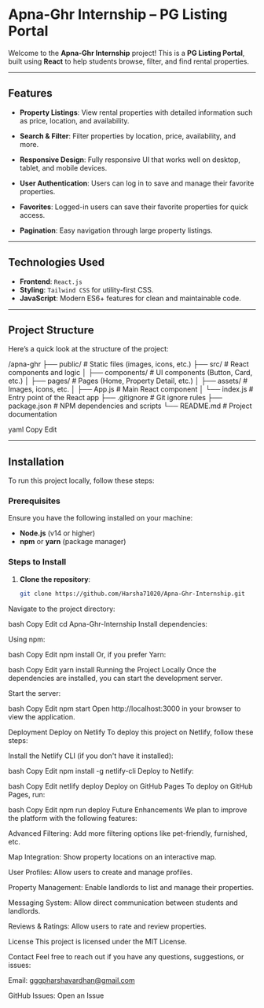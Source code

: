 # Apna-Ghr Internship – PG Listing Portal

Welcome to the **Apna-Ghr Internship** project! This is a **PG Listing Portal**, built using **React** to help students browse, filter, and find rental properties.

---

## Features

- **Property Listings**: View rental properties with detailed information such as price, location, and availability.

- **Search & Filter**: Filter properties by location, price, availability, and more.

- **Responsive Design**: Fully responsive UI that works well on desktop, tablet, and mobile devices.

- **User Authentication**: Users can log in to save and manage their favorite properties.

- **Favorites**: Logged-in users can save their favorite properties for quick access.

- **Pagination**: Easy navigation through large property listings.

---

## Technologies Used

- **Frontend**: `React.js`
- **Styling**: `Tailwind CSS` for utility-first CSS.
- **JavaScript**: Modern ES6+ features for clean and maintainable code.

---

## Project Structure

Here’s a quick look at the structure of the project:

/apna-ghr
├── public/ # Static files (images, icons, etc.)
├── src/ # React components and logic
│ ├── components/ # UI components (Button, Card, etc.)
│ ├── pages/ # Pages (Home, Property Detail, etc.)
│ ├── assets/ # Images, icons, etc.
│ ├── App.js # Main React component
│ └── index.js # Entry point of the React app
├── .gitignore # Git ignore rules
├── package.json # NPM dependencies and scripts
└── README.md # Project documentation

yaml
Copy
Edit

---

## Installation

To run this project locally, follow these steps:

### Prerequisites

Ensure you have the following installed on your machine:
- **Node.js** (v14 or higher)
- **npm** or **yarn** (package manager)

### Steps to Install

1. **Clone the repository**:

   ```bash
   git clone https://github.com/Harsha71020/Apna-Ghr-Internship.git
Navigate to the project directory:

bash
Copy
Edit
cd Apna-Ghr-Internship
Install dependencies:

Using npm:

bash
Copy
Edit
npm install
Or, if you prefer Yarn:

bash
Copy
Edit
yarn install
Running the Project Locally
Once the dependencies are installed, you can start the development server.

Start the server:

bash
Copy
Edit
npm start
Open http://localhost:3000 in your browser to view the application.

Deployment
Deploy on Netlify
To deploy this project on Netlify, follow these steps:

Install the Netlify CLI (if you don't have it installed):

bash
Copy
Edit
npm install -g netlify-cli
Deploy to Netlify:

bash
Copy
Edit
netlify deploy
Deploy on GitHub Pages
To deploy on GitHub Pages, run:

bash
Copy
Edit
npm run deploy
Future Enhancements
We plan to improve the platform with the following features:

Advanced Filtering: Add more filtering options like pet-friendly, furnished, etc.

Map Integration: Show property locations on an interactive map.

User Profiles: Allow users to create and manage profiles.

Property Management: Enable landlords to list and manage their properties.

Messaging System: Allow direct communication between students and landlords.

Reviews & Ratings: Allow users to rate and review properties.

License
This project is licensed under the MIT License.

Contact
Feel free to reach out if you have any questions, suggestions, or issues:

Email: gggpharshavardhan@gmail.com

GitHub Issues: Open an Issue
